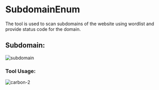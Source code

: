 # SubdomainEnum
The tool is used to scan subdomains of the website using wordlist and provide status code for the domain.

## Subdomain:

![subdomain](https://user-images.githubusercontent.com/65725747/82876570-a1df6f00-9f56-11ea-997a-468c9597c979.png)

### Tool Usage:

![carbon-2](https://user-images.githubusercontent.com/65725747/82876258-2087dc80-9f56-11ea-9cda-82dbf6e56a31.png)


